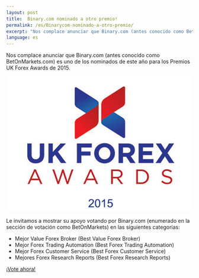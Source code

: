 ```yaml
---
layout: post
title:  Binary.com nominado a otro premio!
permalink: /es/Binarycom-nominado-a-otro-premio/
excerpt: "Nos complace anunciar que Binary.com (antes conocido como BetOnMarkets.com) es uno de los nominados de este año para los Premios UK Forex Awards de..."
language: es
---
```


Nos complace anunciar que Binary.com (antes conocido como BetOnMarkets.com) es uno de los nominados de este año para los Premios UK Forex Awards de 2015.

![](/images/ukforexawards2015.png)

Le invitamos a mostrar su apoyo votando por Binary.com (enumerado en la sección de votación como BetOnMarkets) en las siguientes categorías:

* Mejor Value Forex Broker (Best Value Forex Broker)
* Mejor Forex Trading Automation (Best Forex Trading Automation)
* Mejor Forex Customer Service (Best Forex Customer Service)
* Mejores Forex Research Reports (Best Forex Research Reports)

[¡Vote ahora!](http://info.binary.com/ukfxawards15)
